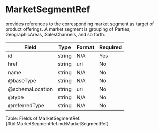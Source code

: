<!--
    ATTENTION: This file was generated via gradle!
               Do NOT manually edit this file! Any such changes will be overwritten!
-->

# MarketSegmentRef

provides references to the corresponding market segment as target of product offerings.
A market segment is grouping of Parties, GeographicAreas, SalesChannels, and so forth.

| Field | Type | Format | Required |
|-------|---|--------|---|
| id | string | N/A | Yes |
| href | string | uri | No |
| name | string | N/A | No |
| \@baseType | string | N/A | No |
| \@schemaLocation | string | uri | No |
| \@type | string | N/A | No |
| \@referredType | string | N/A | No |

Table: Fields of MarketSegmentRef. {#tbl:MarketSegmentRef.md:MarketSegmentRef}
